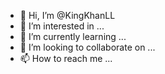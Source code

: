 - 👋 Hi, I’m @KingKhanLL
- 👀 I’m interested in ...
- 🌱 I’m currently learning ...
- 💞️ I’m looking to collaborate on ...
- 📫 How to reach me ...

<!---
KingKhanLL/KingKhanLL is a ✨ special ✨ repository because its `README.md` (this file) appears on your GitHub profile.
You can click the Preview link to take a look at your changes.
--->

